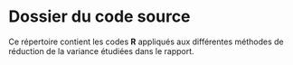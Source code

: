 # Dossier du code source  

Ce répertoire contient les codes **R** appliqués aux différentes méthodes de réduction de la variance étudiées dans le rapport.
